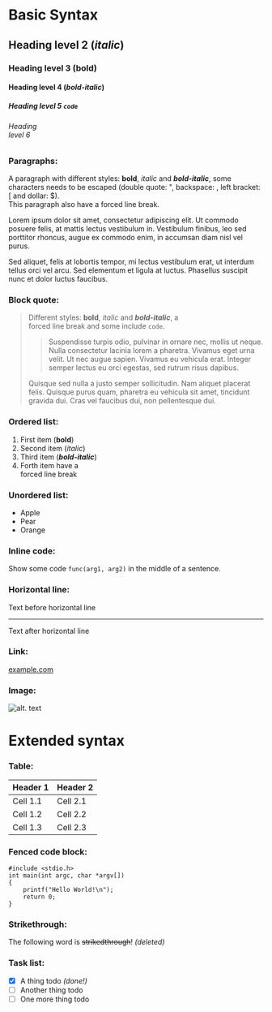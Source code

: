 # Basic Syntax
## Heading level 2 (*italic*)
### Heading level 3 (**bold**)
#### Heading level 4 (***bold-italic***)
##### Heading level 5 `code`
###### Heading <br> level 6

### Paragraphs:
A paragraph with      different styles: **bold**, *italic* and ***bold-italic***,
	some characters needs to be escaped (double quote: ", backspace: \, left
	bracket: [ and dollar: $).<br>
This paragraph also have a forced line break.

Lorem ipsum dolor sit amet, consectetur adipiscing elit. Ut commodo posuere
felis, at mattis lectus vestibulum in. Vestibulum finibus, leo sed porttitor
rhoncus, augue ex commodo enim, in accumsan diam nisl vel purus.

Sed aliquet, felis at lobortis tempor, mi lectus vestibulum erat, ut interdum
tellus orci vel arcu. Sed elementum et ligula at luctus. Phasellus suscipit
nunc et dolor luctus faucibus.

### Block quote:
> Different styles: **bold**, *italic* and ***bold-italic***, a<br>
> forced line break and some include `code`.
>
> > Suspendisse turpis odio, pulvinar in ornare nec, mollis ut neque. Nulla
> > consectetur lacinia lorem a pharetra. Vivamus eget urna velit. Ut nec
> > augue sapien. Vivamus eu vehicula erat. Integer semper lectus eu orci
> > egestas, sed rutrum risus dapibus.
>
> Quisque sed nulla a justo semper sollicitudin. Nam aliquet placerat felis.
> Quisque purus quam, pharetra eu vehicula sit amet, tincidunt gravida dui.
> Cras vel faucibus dui, non pellentesque dui.

### Ordered list:
1. First item (**bold**)
3. Second item (*italic*)
4. Third item (***bold-italic***)
5. Forth item have a <br> forced line break

### Unordered list:
- Apple
- Pear
- Orange

### Inline code:
Show some code `func(arg1, arg2)` in the middle of a sentence.

### Horizontal line:
Text before horizontal line

---

Text after horizontal line

### Link:
[example.com](https://example.com)

### Image:
![alt. text](image.jpg)

# Extended syntax

### Table:
| Header 1 | Header 2 |
| -------- | -------- |
| Cell 1.1 | Cell 2.1 |
| Cell 1.2 | Cell 2.2 |
| Cell 1.3 | Cell 2.3 |

### Fenced code block:
```
#include <stdio.h>
int main(int argc, char *argv[])
{
    printf("Hello World!\n");
    return 0;
}
```

### Strikethrough:
The following word is ~~strikedthrough~~! *(deleted)*

### Task list:
- [x] A thing todo *(done!)*
- [ ] Another thing todo
- [ ] One more thing todo
